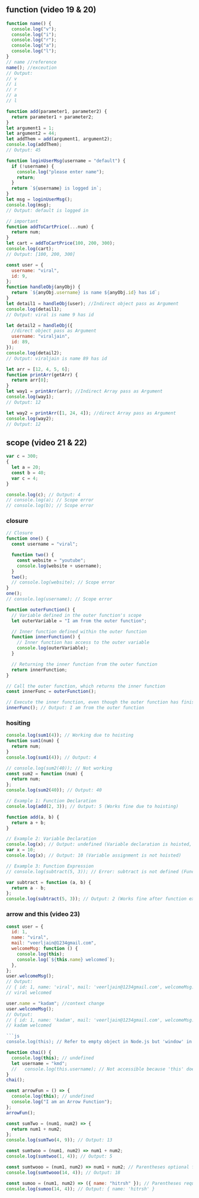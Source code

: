 ## function (video 19 & 20)

```js
function name() {
  console.log("v");
  console.log("i");
  console.log("r");
  console.log("a");
  console.log("l");
}
// name //reference
name(); //exceution
// Output:
// v
// i
// r
// a
// l
```

```js
function add(parameter1, parameter2) {
  return parameter1 + parameter2;
}
let argument1 = 1;
let argument2 = 44;
let addThem = add(argument1, argument2);
console.log(addThem);
// Output: 45
```

```js
function loginUserMsg(username = "default") {
  if (!username) {
    console.log("please enter name");
    return;
  }
  return `${username} is logged in`;
}
let msg = loginUserMsg();
console.log(msg);
// Output: default is logged in
```

```js
// important
function addToCartPrice(...num) {
  return num;
}
let cart = addToCartPrice(100, 200, 300);
console.log(cart);
// Output: [100, 200, 300]
```

```js
const user = {
  username: "viral",
  id: 9,
};
function handleObj(anyObj) {
  return `${anyObj.username} is name ${anyObj.id} has id`;
}
let detail1 = handleObj(user); //Indirect object pass as Argument
console.log(detail1);
// Output: viral is name 9 has id
```

```js
let detail2 = handleObj({
  //direct object pass as Argument
  username: "viraljain",
  id: 89,
});
console.log(detail2);
// Output: viraljain is name 89 has id
```

```js
let arr = [12, 4, 5, 6];
function printArr(getArr) {
  return arr[0];
}
let way1 = printArr(arr); //Indirect Array pass as Argument
console.log(way1);
// Output: 12

let way2 = printArr([1, 24, 4]); //direct Array pass as Argument
console.log(way2);
// Output: 12
```

## scope (video 21 & 22)

```js
var c = 300;
{
  let a = 20;
  const b = 40;
  var c = 4;
}

console.log(c); // Output: 4
// console.log(a); // Scope error
// console.log(b); // Scope error
```

### closure

```js
// Closure
function one() {
  const username = "viral";

  function two() {
    const website = "youtube";
    console.log(website + username);
  }
  two();
  // console.log(website); // Scope error
}
one();
// console.log(username); // Scope error
```

```js
function outerFunction() {
  // Variable defined in the outer function's scope
  let outerVariable = "I am from the outer function";

  // Inner function defined within the outer function
  function innerFunction() {
    // Inner function has access to the outer variable
    console.log(outerVariable);
  }

  // Returning the inner function from the outer function
  return innerFunction;
}

// Call the outer function, which returns the inner function
const innerFunc = outerFunction();

// Execute the inner function, even though the outer function has finished executing
innerFunc(); // Output: I am from the outer function
```

### hositing

```js
console.log(sum1(4)); // Working due to hoisting
function sum1(num) {
  return num;
}
console.log(sum1(4)); // Output: 4

// console.log(sum2(40)); // Not working
const sum2 = function (num) {
  return num;
};
console.log(sum2(40)); // Output: 40
```

```js
// Example 1: Function Declaration
console.log(add(2, 3)); // Output: 5 (Works fine due to hoisting)

function add(a, b) {
  return a + b;
}

// Example 2: Variable Declaration
console.log(x); // Output: undefined (Variable declaration is hoisted, but not initialized)
var x = 10;
console.log(x); // Output: 10 (Variable assignment is not hoisted)

// Example 3: Function Expression
// console.log(subtract(5, 3)); // Error: subtract is not defined (Function expression is not hoisted)

var subtract = function (a, b) {
  return a - b;
};
console.log(subtract(5, 3)); // Output: 2 (Works fine after function expression assignment)
```

### arrow and this (video 23)

```js
const user = {
  id: 1,
  name: "viral",
  mail: "veerljain@1234gmail.com",
  welcomeMsg: function () {
    console.log(this);
    console.log(`${this.name} welcomed`);
  },
};
user.welcomeMsg();
// Output:
// { id: 1, name: 'viral', mail: 'veerljain@1234gmail.com', welcomeMsg: [Function: welcomeMsg] }
// viral welcomed

user.name = "kadam"; //context change
user.welcomeMsg();
// Output:
// { id: 1, name: 'kadam', mail: 'veerljain@1234gmail.com', welcomeMsg: [Function: welcomeMsg] }
// kadam welcomed
```

````js
```js
console.log(this); // Refer to empty object in Node.js but 'window' in browser (global object)
````

```js
function chai() {
  console.log(this); // undefined
  let username = "kmd";
  //   console.log(this.username); // Not accessible because 'this' does not work in regular functions
}
chai();
```

```js
const arrowFun = () => {
  console.log(this); // undefined
  console.log("I am an Arrow Function");
};
arrowFun();
```

```js
const sumTwo = (num1, num2) => {
  return num1 + num2;
};
console.log(sumTwo(4, 9)); // Output: 13
```

```js
const sumtwoo = (num1, num2) => num1 + num2;
console.log(sumtwoo(1, 4)); // Output: 5
```

```js
const sumtwooo = (num1, num2) => num1 + num2; // Parentheses optional for single expression
console.log(sumtwooo(14, 4)); // Output: 18
```

```js
const sumoo = (num1, num2) => ({ name: "hitrsh" }); // Parentheses required when returning an object
console.log(sumoo(14, 4)); // Output: { name: 'hitrsh' }
```
